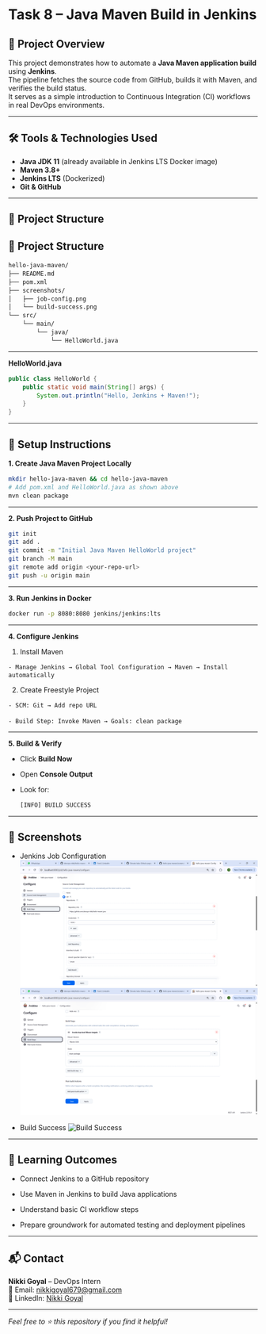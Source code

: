 # Task 8 – Java Maven Build in Jenkins

## 📌 Project Overview
This project demonstrates how to automate a **Java Maven application build** using **Jenkins**.  
The pipeline fetches the source code from GitHub, builds it with Maven, and verifies the build status.  
It serves as a simple introduction to Continuous Integration (CI) workflows in real DevOps environments.

---

## 🛠 Tools & Technologies Used
- **Java JDK 11** (already available in Jenkins LTS Docker image)
- **Maven 3.8+**
- **Jenkins LTS** (Dockerized)
- **Git & GitHub**

---

## 📂 Project Structure

## 📂 Project Structure

```bash
hello-java-maven/
├── README.md
├── pom.xml
├── screenshots/
│   ├── job-config.png
│   └── build-success.png
└── src/
    └── main/
        └── java/
            └── HelloWorld.java
```

---

**HelloWorld.java**
```java
public class HelloWorld {
    public static void main(String[] args) {
        System.out.println("Hello, Jenkins + Maven!");
    }
}
```
---

## 🚀 Setup Instructions

**1. Create Java Maven Project Locally**

```bash
mkdir hello-java-maven && cd hello-java-maven
# Add pom.xml and HelloWorld.java as shown above
mvn clean package
```

---

**2. Push Project to GitHub**

```bash
git init
git add .
git commit -m "Initial Java Maven HelloWorld project"
git branch -M main
git remote add origin <your-repo-url>
git push -u origin main
```

---

**3. Run Jenkins in Docker**

```bash
docker run -p 8080:8080 jenkins/jenkins:lts
```

---

**4. Configure Jenkins**

  1. Install Maven

    - Manage Jenkins → Global Tool Configuration → Maven → Install automatically

  2. Create Freestyle Project

    - SCM: Git → Add repo URL

    - Build Step: Invoke Maven → Goals: clean package

---

**5. Build & Verify**

  - Click **Build Now**

  - Open **Console Output**

  - Look for:

    ```bash
    [INFO] BUILD SUCCESS
    ```

---

## 📸 Screenshots

- Jenkins Job Configuration	
![Jenkins Job Configuration](Screenshots/jenkins_job_1.png)
![Jenkins Job Configuration](Screenshots/jenkins_job_2.png)

- Build Success	
![Build Success](Screenshot/Build_Success.png)

---

## 🎯 Learning Outcomes

 - Connect Jenkins to a GitHub repository

 - Use Maven in Jenkins to build Java applications

 - Understand basic CI workflow steps

 - Prepare groundwork for automated testing and deployment pipelines

---

## 📬 Contact
**Nikki Goyal** – DevOps Intern  
📧 Email: nikkigoyal679@gmail.com  
🔗 LinkedIn: [Nikki Goyal](https://www.linkedin.com/in/nikki-goyal-devops)

---

*Feel free to ⭐ this repository if you find it helpful!*